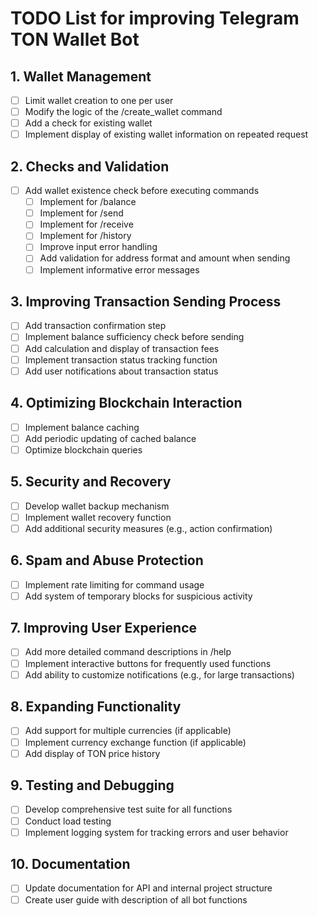 # TODO List for improving Telegram TON Wallet Bot

## 1. Wallet Management
  - [ ] Limit wallet creation to one per user
  - [ ] Modify the logic of the /create_wallet command
  - [ ] Add a check for existing wallet
  - [ ] Implement display of existing wallet information on repeated request

## 2. Checks and Validation
- [ ] Add wallet existence check before executing commands
  - [ ] Implement for /balance
  - [ ] Implement for /send
  - [ ] Implement for /receive
  - [ ] Implement for /history
  - [ ] Improve input error handling
  - [ ] Add validation for address format and amount when sending
  - [ ] Implement informative error messages

## 3. Improving Transaction Sending Process
- [ ] Add transaction confirmation step
- [ ] Implement balance sufficiency check before sending
- [ ] Add calculation and display of transaction fees
- [ ] Implement transaction status tracking function
- [ ] Add user notifications about transaction status

## 4. Optimizing Blockchain Interaction
  - [ ] Implement balance caching
  - [ ] Add periodic updating of cached balance
  - [ ] Optimize blockchain queries

## 5. Security and Recovery
- [ ] Develop wallet backup mechanism
- [ ] Implement wallet recovery function
- [ ] Add additional security measures (e.g., action confirmation)

## 6. Spam and Abuse Protection
- [ ] Implement rate limiting for command usage
- [ ] Add system of temporary blocks for suspicious activity

## 7. Improving User Experience
- [ ] Add more detailed command descriptions in /help
- [ ] Implement interactive buttons for frequently used functions
- [ ] Add ability to customize notifications (e.g., for large transactions)

## 8. Expanding Functionality
- [ ] Add support for multiple currencies (if applicable)
- [ ] Implement currency exchange function (if applicable)
- [ ] Add display of TON price history

## 9. Testing and Debugging
- [ ] Develop comprehensive test suite for all functions
- [ ] Conduct load testing
- [ ] Implement logging system for tracking errors and user behavior

## 10. Documentation
- [ ] Update documentation for API and internal project structure
- [ ] Create user guide with description of all bot functions